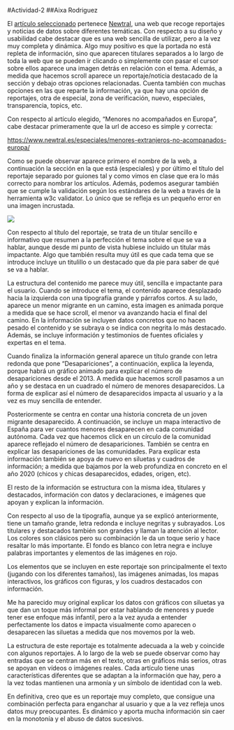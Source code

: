 #Actividad-2
##Aixa Rodriguez

El [artículo seleccionado](https://www.newtral.es/especiales/menores-extranjeros-no-acompanados-europa/) pertenece [Newtral](https://www.newtral.es/), una web que recoge reportajes y noticias de datos sobre diferentes temáticas. Con respecto a su diseño y usabilidad cabe destacar que es una web sencilla de utilizar, pero a la vez muy completa y dinámica. Algo muy positivo es que la portada no está repleta de información, sino que aparecen titulares separados a lo largo de toda la web que se pueden ir clicando o simplemente con pasar el cursor sobre ellos aparece una imagen detrás en relación con el tema. Además, a medida que hacemos scroll aparece un reportaje/noticia destacado de la sección y debajo otras opciones relacionadas. Cuenta también con muchas opciones en las que reparte la información, ya que hay una opción de reportajes, otra de especial, zona de verificación, nuevo, especiales, transparencia, topics, etc.

Con respecto al artículo elegido, “Menores no acompañados en Europa”, cabe destacar primeramente que la url de acceso es simple y correcta:

<https://www.newtral.es/especiales/menores-extranjeros-no-acompanados-europa/>

Como se puede observar aparece primero el nombre de la web, a continuación la sección en la que está (especiales) y por último el título del reportaje separado por guiones tal y como vimos en clase que era lo más correcto para nombrar los artículos. Además, podemos asegurar también que se cumple la validación según los estándares de la web a través de la herramienta w3c validator. Lo único que se refleja es un pequeño error en una imagen incrustada.

![](Aspose.Words.713941b6-3fea-406c-8e86-a869deec6e76.001.png)

Con respecto al título del reportaje, se trata de un titular sencillo e informativo que resumen a la perfección el tema sobre el que se va a hablar, aunque desde mi punto de vista hubiese incluido un titular más impactante. Algo que también resulta muy útil es que cada tema que se introduce incluye un titulillo o un destacado que da pie para saber de qué se va a hablar.

La estructura del contenido me parece muy útil, sencilla e impactante para el usuario. Cuando se introduce el tema, el contenido aparece desplazado hacia la izquierda con una tipografía grande y párrafos cortos. A su lado, aparece un menor migrante en un camino, esta imagen es animada porque a medida que se hace scroll, el menor va avanzando hacia el final del camino. En la información se incluyen datos concretos que no hacen pesado el contenido y se subraya o se indica con negrita lo más destacado. Además, se incluye información y testimonios de fuentes oficiales y expertas en el tema.

Cuando finaliza la información general aparece un título grande con letra redonda que pone “Desapariciones”, a continuación, explica la leyenda, porque habrá un gráfico animado para explicar el número de desapariciones desde el 2013. A medida que hacemos scroll pasamos a un año y se destaca en un cuadrado el número de menores desaparecidos. La forma de explicar así el número de desaparecidos impacta al usuario y a la vez es muy sencilla de entender.

Posteriormente se centra en contar una historia concreta de un joven migrante desaparecido. A continuación, se incluye un mapa interactivo de España para ver cuantos menores desaparecen en cada comunidad autónoma. Cada vez que hacemos click en un círculo de la comunidad aparece reflejado el número de desapariciones. También se centra en explicar las desapariciones de las comunidades. Para explicar esta información también se apoya de nuevo en siluetas y cuadros de información; a medida que bajamos por la web profundiza en concreto en el año 2020 (chicos y chicas desaparecidos, edades, origen, etc).

El resto de la información se estructura con la misma idea, titulares y destacados, información con datos y declaraciones, e imágenes que apoyan y explican la información.

Con respecto al uso de la tipografía, aunque ya se explicó anteriormente, tiene un tamaño grande, letra redonda e incluye negritas y subrayados. Los titulares y destacados también son grandes y llaman la atención al lector. Los colores son clásicos pero su combinación le da un toque serio y hace resaltar lo más importante. El fondo es blanco con letra negra e incluye palabras importantes y elementos de las imágenes en rojo.

Los elementos que se incluyen en este reportaje son principalmente el texto (jugando con los diferentes tamaños), las imágenes animadas, los mapas interactivos, los gráficos con figuras, y los cuadros destacados con información.

Me ha parecido muy original explicar los datos con gráficos con siluetas ya que dan un toque más informal por estar hablando de menores y puede tener ese enfoque más infantil, pero a la vez ayuda a entender perfectamente los datos e impacta visualmente como aparecen o desaparecen las siluetas a medida que nos movemos por la web.

La estructura de este reportaje es totalmente adecuada a la web y coincide con algunos reportajes. A lo largo de la web se puede observar como hay entradas que se centran más en el texto, otras en gráficos más serios, otras se apoyan en vídeos o imágenes reales. Cada artículo tiene unas características diferentes que se adaptan a la información que hay, pero a la vez todas mantienen una armonía y un símbolo de identidad con la web.

En definitiva, creo que es un reportaje muy completo, que consigue una combinación perfecta para enganchar al usuario y que a la vez refleja unos datos muy preocupantes. Es dinámico y aporta mucha información sin caer en la monotonía y el abuso de datos sucesivos.
